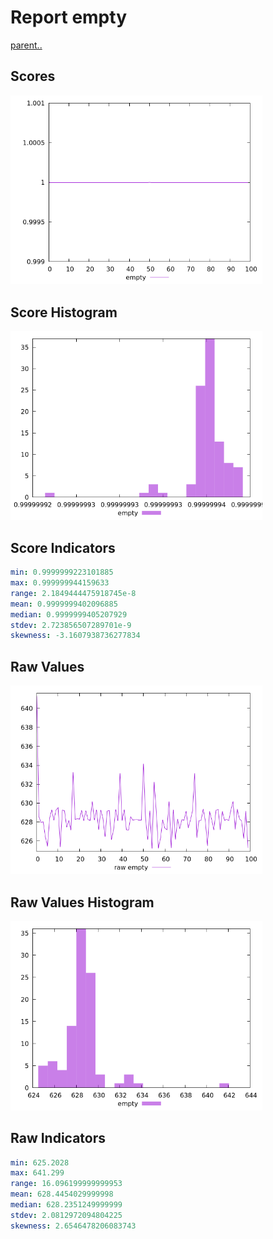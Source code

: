 # Report empty

[parent..](./..)  


## Scores

![score](./score.png)  

## Score Histogram

![hist](./hist.png)  

## Score Indicators

```yaml
min: 0.9999999223101885
max: 0.999999944159633
range: 2.1849444475918745e-8
mean: 0.9999999402096885
median: 0.9999999405207929
stdev: 2.723856507289701e-9
skewness: -3.1607938736277834

```

## Raw Values

![raw](./raw.png)  

## Raw Values Histogram

![raw hist](./raw_hist.png)  

## Raw Indicators

```yaml
min: 625.2028
max: 641.299
range: 16.096199999999953
mean: 628.4454029999998
median: 628.2351249999999
stdev: 2.0812972094804225
skewness: 2.6546478206083743

```

<style>
  img {
    max-width: 80%;
  }
</style>
      
